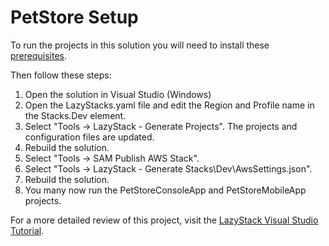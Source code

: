 # PetStore Setup
To run the projects in this solution you will need to install 
these <a href="https://lazystack.io/installation/installation_mac_visualstudio.html">prerequisites</a>.

Then follow these steps:
1. Open the solution in Visual Studio (Windows)
2. Open the LazyStacks.yaml file and edit the Region and Profile name in the Stacks.Dev element.
3. Select "Tools &rightarrow; LazyStack - Generate Projects". The projects and configuration files are updated.
4. Rebuild the solution.
5. Select "Tools &rightarrow; SAM Publish AWS Stack". 
6. Select "Tools &rightarrow; LazyStack - Generate Stacks\Dev\AwsSettings.json".
7. Rebuild the solution.
8. You many now run the PetStoreConsoleApp and PetStoreMobileApp projects.

For a more detailed review of this project, visit the <a href="https://lazystack.io/tutorial/tutorial_overview.html">
LazyStack Visual Studio Tutorial</a>.



